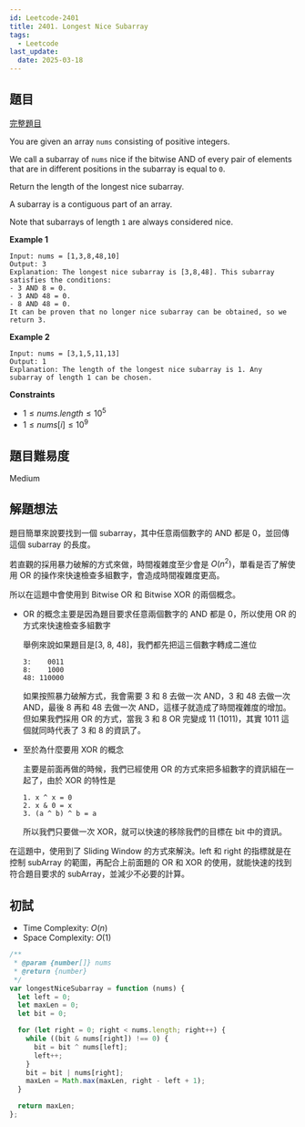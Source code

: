 ```yaml
---
id: Leetcode-2401
title: 2401. Longest Nice Subarray
tags:
  - Leetcode
last_update:
  date: 2025-03-18
---
```


## 題目

[完整題目](https://leetcode.com/problems/longest-nice-subarray/description)

You are given an array `nums` consisting of positive integers.

We call a subarray of `nums` nice if the bitwise AND of every pair of elements that are in different positions in the subarray is equal to `0`.

Return the length of the longest nice subarray.

A subarray is a contiguous part of an array.

Note that subarrays of length `1` are always considered nice.

**Example 1**

```
Input: nums = [1,3,8,48,10]
Output: 3
Explanation: The longest nice subarray is [3,8,48]. This subarray satisfies the conditions:
- 3 AND 8 = 0.
- 3 AND 48 = 0.
- 8 AND 48 = 0.
It can be proven that no longer nice subarray can be obtained, so we return 3.
```

**Example 2**

```
Input: nums = [3,1,5,11,13]
Output: 1
Explanation: The length of the longest nice subarray is 1. Any subarray of length 1 can be chosen.
```

**Constraints**

- $1 \le nums.length \le 10^5$
- $1 \le nums[i] \le 10^9$

## 題目難易度

Medium

## 解題想法

題目簡單來說要找到一個 subarray，其中任意兩個數字的 AND 都是 0，並回傳這個 subarray 的長度。

若直觀的採用暴力破解的方式來做，時間複雜度至少會是 $O(n^2)$，單看是否了解使用 OR 的操作來快速檢查多組數字，會造成時間複雜度更高。

所以在這題中會使用到 Bitwise OR 和 Bitwise XOR 的兩個概念。

- OR 的概念主要是因為題目要求任意兩個數字的 AND 都是 0，所以使用 OR 的方式來快速檢查多組數字

  舉例來說如果題目是[3, 8, 48]，我們都先把這三個數字轉成二進位

  ```
  3:    0011
  8:    1000
  48: 110000
  ```

  如果按照暴力破解方式，我會需要 3 和 8 去做一次 AND，3 和 48 去做一次 AND，最後 8 再和 48 去做一次 AND，這樣子就造成了時間複雜度的增加。
  但如果我們採用 OR 的方式，當我 3 和 8 OR 完變成 11 (1011)，其實 1011 這個就同時代表了 3 和 8 的資訊了。

- 至於為什麼要用 XOR 的概念

  主要是前面再做的時候，我們已經使用 OR 的方式來把多組數字的資訊組在一起了，由於 XOR 的特性是

  ```
  1. x ^ x = 0
  2. x & 0 = x
  3. (a ^ b) ^ b = a
  ```

  所以我們只要做一次 XOR，就可以快速的移除我們的目標在 bit 中的資訊。

在這題中，使用到了 Sliding Window 的方式來解決。left 和 right 的指標就是在控制 subArray 的範圍，再配合上前面題的 OR 和 XOR 的使用，就能快速的找到符合題目要求的 subArray，並減少不必要的計算。

## 初試

- Time Complexity: $O(n)$
- Space Complexity: $O(1)$

```js
/**
 * @param {number[]} nums
 * @return {number}
 */
var longestNiceSubarray = function (nums) {
  let left = 0;
  let maxLen = 0;
  let bit = 0;

  for (let right = 0; right < nums.length; right++) {
    while ((bit & nums[right]) !== 0) {
      bit = bit ^ nums[left];
      left++;
    }
    bit = bit | nums[right];
    maxLen = Math.max(maxLen, right - left + 1);
  }

  return maxLen;
};
```
